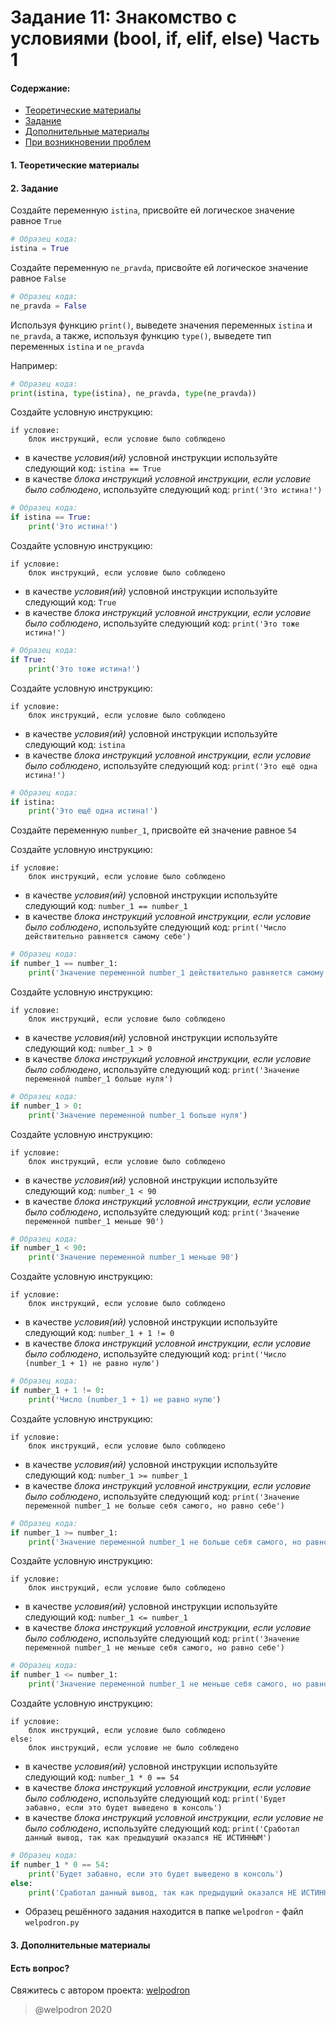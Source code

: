 # Задание 11: Знакомство с условиями (bool, if, elif, else) Часть 1

#### Содержание:

+ [Теоретические материалы](#)
+ [Задание](#)
+ [Дополнительные материалы](#)
+ [При возникновении проблем](#Issues)

#### <a name=""></a> 1. Теоретические материалы



#### <a name=""></a> 2. Задание

Создайте переменную `istina`, присвойте ей логическое значение равное `True`  

```python
# Образец кода: 
istina = True 
```

Создайте переменную `ne_pravda`, присвойте ей логическое значение равное `False`  

```python
# Образец кода: 
ne_pravda = False
```

Используя функцию `print()`, выведете значения переменных `istina` и `ne_pravda`, а также, используя функцию `type()`, выведете тип переменных `istina` и `ne_pravda`

Например:

```python
# Образец кода: 
print(istina, type(istina), ne_pravda, type(ne_pravda))
```

Создайте условную инструкцию: 

```
if условие:
    блок инструкций, если условие было соблюдено
```

* в качестве *условия(ий)* условной инструкции используйте следующий код: `istina == True`
* в качестве *блока инструкций условной инструкции, если условие было соблюдено*, используйте следующий код: `print('Это истина!')`

```python
# Образец кода: 
if istina == True:
    print('Это истина!')
```

Создайте условную инструкцию: 

```
if условие:
    блок инструкций, если условие было соблюдено
```

* в качестве *условия(ий)* условной инструкции используйте следующий код: `True`
* в качестве *блока инструкций условной инструкции, если условие было соблюдено*, используйте следующий код: `print('Это тоже истина!')`

```python
# Образец кода: 
if True:
    print('Это тоже истина!')
```

Создайте условную инструкцию: 

```
if условие:
    блок инструкций, если условие было соблюдено
```

* в качестве *условия(ий)* условной инструкции используйте следующий код: `istina`
* в качестве *блока инструкций условной инструкции, если условие было соблюдено*, используйте следующий код: `print('Это ещё одна истина!')`

```python
# Образец кода: 
if istina:
    print('Это ещё одна истина!')
```

Создайте переменную `number_1`, присвойте ей значение равное `54`  

Создайте условную инструкцию: 

```
if условие:
    блок инструкций, если условие было соблюдено
```

* в качестве *условия(ий)* условной инструкции используйте следующий код: `number_1 == number_1`
* в качестве *блока инструкций условной инструкции, если условие было соблюдено*, используйте следующий код: `print('Число действительно равняется самому себе')`

```python
# Образец кода: 
if number_1 == number_1:
    print('Значение переменной number_1 действительно равняется самому себе')
```

Создайте условную инструкцию: 

```
if условие:
    блок инструкций, если условие было соблюдено
```

* в качестве *условия(ий)* условной инструкции используйте следующий код: `number_1 > 0`
* в качестве *блока инструкций условной инструкции, если условие было соблюдено*, используйте следующий код: `print('Значение переменной number_1 больше нуля')`

```python
# Образец кода: 
if number_1 > 0:
    print('Значение переменной number_1 больше нуля')
```

Создайте условную инструкцию: 

```
if условие:
    блок инструкций, если условие было соблюдено
```

* в качестве *условия(ий)* условной инструкции используйте следующий код: `number_1 < 90`
* в качестве *блока инструкций условной инструкции, если условие было соблюдено*, используйте следующий код: `print('Значение переменной number_1 меньше 90')`

```python
# Образец кода: 
if number_1 < 90:
    print('Значение переменной number_1 меньше 90')
```

Создайте условную инструкцию: 

```
if условие:
    блок инструкций, если условие было соблюдено
```

* в качестве *условия(ий)* условной инструкции используйте следующий код: `number_1 + 1 != 0`
* в качестве *блока инструкций условной инструкции, если условие было соблюдено*, используйте следующий код: `print('Число (number_1 + 1) не равно нулю')`

```python
# Образец кода: 
if number_1 + 1 != 0:
    print('Число (number_1 + 1) не равно нулю')
```

Создайте условную инструкцию: 

```
if условие:
    блок инструкций, если условие было соблюдено
```

* в качестве *условия(ий)* условной инструкции используйте следующий код: `number_1 >= number_1`
* в качестве *блока инструкций условной инструкции, если условие было соблюдено*, используйте следующий код: `print('Значение переменной number_1 не больше себя самого, но равно себе')`

```python
# Образец кода: 
if number_1 >= number_1:
    print('Значение переменной number_1 не больше себя самого, но равно себе')
```

Создайте условную инструкцию: 

```
if условие:
    блок инструкций, если условие было соблюдено
```

* в качестве *условия(ий)* условной инструкции используйте следующий код: `number_1 <= number_1`
* в качестве *блока инструкций условной инструкции, если условие было соблюдено*, используйте следующий код: `print('Значение переменной number_1 не меньше себя самого, но равно себе')`

```python
# Образец кода: 
if number_1 <= number_1:
    print('Значение переменной number_1 не меньше себя самого, но равно себе')
```

Создайте условную инструкцию: 

```
if условие:
    блок инструкций, если условие было соблюдено
else:
    блок инструкций, если условие не было соблюдено
```

* в качестве *условия(ий)* условной инструкции используйте следующий код: `number_1 * 0 == 54`
* в качестве *блока инструкций условной инструкции, если условие было соблюдено*, используйте следующий код: `print('Будет забавно, если это будет выведено в консоль')`
* в качестве *блока инструкций условной инструкции, если условие не было соблюдено*, используйте следующий код: `print('Сработал данный вывод, так как предыдущий оказался НЕ ИСТИННЫМ')`

```python
# Образец кода: 
if number_1 * 0 == 54:
    print('Будет забавно, если это будет выведено в консоль')
else:
    print('Сработал данный вывод, так как предыдущий оказался НЕ ИСТИННЫМ')
```

* Образец решённого задания находится в папке `welpodron` - файл `welpodron.py`

#### <a name=""></a> 3. Дополнительные материалы



#### <a name="Issues"></a> Есть вопрос?

Свяжитесь с автором проекта: [welpodron](https://vk.com/welpodron)

> @welpodron 2020